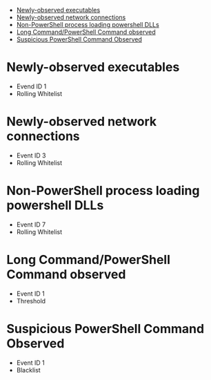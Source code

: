 - [Newly-observed executables](#newly-observed-executables)
- [Newly-observed network connections](#newly-observed-network-connections)
- [Non-PowerShell process loading powershell DLLs](#non-powershell-process-loading-powershell-dlls)
- [Long Command/PowerShell Command observed](#long-commandpowershell-command-observed)
- [Suspicious PowerShell Command Observed](#suspicious-powershell-command-observed)

# Newly-observed executables
- Evend ID 1
- Rolling Whitelist


# Newly-observed network connections
- Event ID 3
- Rolling Whitelist


# Non-PowerShell process loading powershell DLLs 
- Event ID 7
- Rolling Whitelist


# Long Command/PowerShell Command observed
- Event ID 1
- Threshold


# Suspicious PowerShell Command Observed
- Event ID 1
- Blacklist


